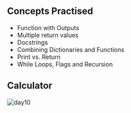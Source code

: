 ## Concepts Practised
- Function with Outputs
- Multiple return values
- Docstrings
- Combining Dictionaries and Functions
- Print vs. Return
- While Loops, Flags and Recursion
## Calculator
![day10](https://user-images.githubusercontent.com/98851253/154529776-2a53b345-94bd-4a93-b1d5-a80830531055.gif)